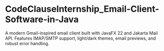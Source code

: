 # CodeClauseInternship_Email-Client-Software-in-Java
A modern Gmail-inspired email client built with JavaFX 22 and Jakarta Mail API. Features IMAP/SMTP support, light/dark themes, email previews, and robust error handling.
